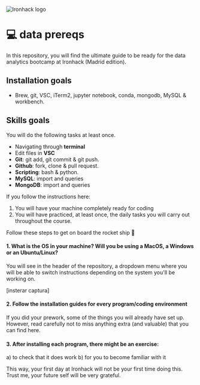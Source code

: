 
![Ironhack logo](https://i.imgur.com/1QgrNNw.png)
# 💻 data prereqs 

In this repository, you will find the ultimate guide to be ready for the data analytics bootcamp at Ironhack (Madrid edition).

## Installation goals
- Brew, git, VSC, iTerm2, jupyter notebook, conda, mongodb, MySQL & workbench.

## Skills goals
You will do the following tasks at least once.
- Navigating through **terminal**
- Edit files in **VSC**
- **Git**: git add, git commit & git push.
- **Github**: fork, clone & pull request.
- **Scripting**: bash & python.
- **MySQL**: import and queries
- **MongoDB**: import and queries

If you follow the instructions here:
1. You will have your machine completely ready for coding
2. You will have practiced, at least once, the daily tasks you will carry out throughout the course.

Follow these steps to get on board the rocket ship 🚀

#### 1. What is the OS in your machine? Will you be using a MacOS, a Windows or an Ubuntu/Linux? 

You will see in the header of the repository, a dropdown menu where you will be able to switch instructions depending on the system you'll be working on.

[insterar captura]

#### 2. Follow the installation guides for every program/coding environment

If you did your prework, some of the things you will already have set up. However, read carefully not to miss anything extra (and valuable) that you can find here.

#### 3. After installing each program, there might be an exercise:


a) to check that it does work
b) for you to become familiar with it

This way, your first day at Ironhack will not be your first time doing this. Trust me, your future self will be very grateful.